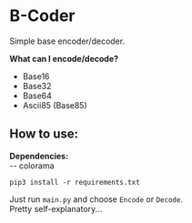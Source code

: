 # B-Coder
Simple base encoder/decoder.

**What can I encode/decode?**
- Base16
- Base32
- Base64
- Ascii85 (Base85)


## How to use:
**Dependencies:** \
-- colorama

``pip3 install -r requirements.txt``

Just run ``main.py`` and choose `Encode` or `Decode`. \
Pretty self-explanatory...
